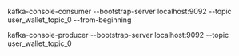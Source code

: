 kafka-console-consumer --bootstrap-server localhost:9092 --topic user_wallet_topic_0 --from-beginning

kafka-console-producer --bootstrap-server localhost:9092 --topic user_wallet_topic_0